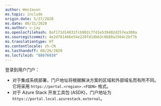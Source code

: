```yaml
---
author: WenJason
ms.topic: include
origin.date: 5/27/2020
ms.date: 08/31/2020
ms.author: v-jay
ms.openlocfilehash: 8af171d14831fcb902c7fd1e539402d257ea308a
ms.sourcegitcommit: 4e2d781466e54e228fd1dbb3c0b80a1564c2bf7b
ms.translationtype: HT
ms.contentlocale: zh-CN
ms.lasthandoff: 08/26/2020
ms.locfileid: "88876038"
---
```

登录到用户门户： 

* 对于集成系统部署，门户地址将根据解决方案的区域和外部域名而有所不同。 它将采用 `https://portal.<region>.<FQDN>` 格式。
* 对于 Azure Stack 开发工具包 (ASDK)，门户地址为 `https://portal.local.azurestack.external`。
